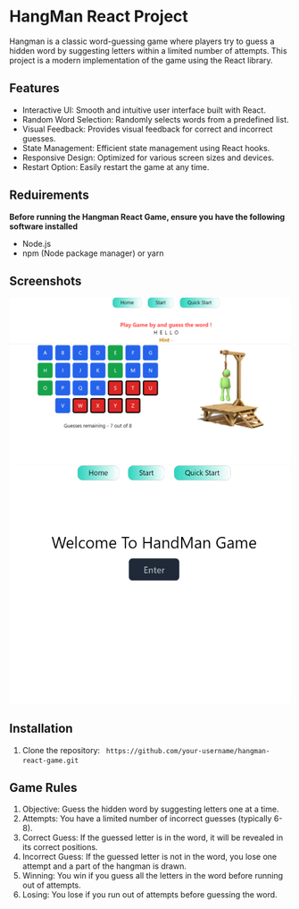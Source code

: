 # HangMan React Project 

Hangman is a classic word-guessing game where players try to guess a hidden word by suggesting letters within a limited number of attempts. This project is a modern implementation of the game using the React library.

## Features

- Interactive UI: Smooth and intuitive user interface built with React.
- Random Word Selection: Randomly selects words from a predefined list.
- Visual Feedback: Provides visual feedback for correct and incorrect guesses.
- State Management: Efficient state management using React hooks.
- Responsive Design: Optimized for various screen sizes and devices.
- Restart Option: Easily restart the game at any time.

## Reduirements
**Before running the Hangman React Game, ensure you have the following software installed**

- Node.js
- npm (Node package manager) or yarn


## Screenshots

![Output UI](/img/output1.png)
![Output UI](/img/output2.png)


## Installation

1. Clone the repository: ` https://github.com/your-username/hangman-react-game.git`



## Game Rules

1. Objective: Guess the hidden word by suggesting letters one at a time.
2. Attempts: You have a limited number of incorrect guesses (typically 6-8).
3. Correct Guess: If the guessed letter is in the word, it will be revealed in its correct positions.
4. Incorrect Guess: If the guessed letter is not in the word, you lose one attempt and a part of the hangman is drawn.
5. Winning: You win if you guess all the letters in the word before running out of attempts.
6. Losing: You lose if you run out of attempts before guessing the word.

